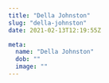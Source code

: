 ```yaml
---
title: "Della Johnston"
slug: "della-johnston"
date: 2021-02-13T12:19:55Z

meta:
  name: "Della Johnston"
  dob: ""
  image: ""
---
```


